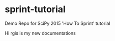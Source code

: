 # sprint-tutorial
Demo Repo for SciPy 2015 'How To Sprint' tutorial

Hi rgis is my new documentations
